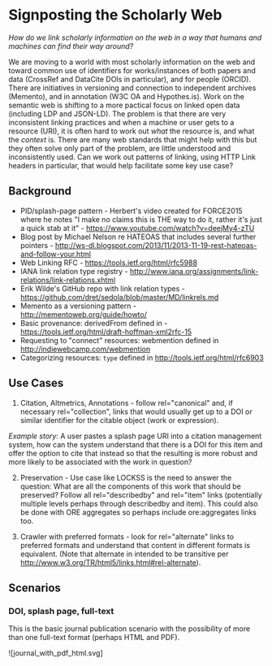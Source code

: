 # Signposting the Scholarly Web

_How do we link scholarly information on the web in a way that humans and machines can find their way around?_

We are moving to a world with most scholarly information on the web and toward common use of identifiers for works/instances of both papers and data (CrossRef and DataCite DOIs in particular), and for people (ORCID). There are initiatives in versioning and connection to independent archives (Memento), and in annotation (W3C OA and Hypothes.is). Work on the semantic web is shifting to a more pactical focus on linked open data (including LDP and JSON-LD). The problem is that there are very inconsistent linking practices and when a machine or user gets to a resource (URI), it is often hard to work out _what_ the resource is, and what the _context_ is. There are many web standards that might help with this but they often solve only part of the problem, are little understood and inconsistently used. Can we work out patterns of linking, using HTTP Link headers in particular, that would help facilitate some key use case?

## Background

  * PID/splash-page pattern - Herbert's video created for FORCE2015 where he notes "I make no claims this is THE way to do it, rather it's just a quick stab at it" - <https://www.youtube.com/watch?v=deejMy4-zTU>
  * Blog post by Michael Nelson re HATEOAS that includes several further pointers - <http://ws-dl.blogspot.com/2013/11/2013-11-19-rest-hateoas-and-follow-your.html>
  * Web Linking RFC - <https://tools.ietf.org/html/rfc5988>
  * IANA link relation type registry - <http://www.iana.org/assignments/link-relations/link-relations.xhtml>
  * Erik Wilde's GitHub repo with link relation types - <https://github.com/dret/sedola/blob/master/MD/linkrels.md>
  * Memento as a versioning pattern - <http://mementoweb.org/guide/howto/>
  * Basic provenance: derivedFrom defined in - <https://tools.ietf.org/html/draft-hoffman-xml2rfc-15>
  * Requesting to "connect" resources: webmention defined in <http://indiewebcamp.com/webmention>
  * Categorizing resources: `type` defined in <http://tools.ietf.org/html/rfc6903>

## Use Cases

1. Citation, Altmetrics, Annotations - follow rel="canonical" and, if necessary rel="collection", links that would usually get up to a DOI or similar identifier for the citable object (work or expression).

*Example story:* A user pastes a splash page URI into a citation management system, how can the system understand that there is a DOI for this item and offer the option to cite that instead so that the resulting is more robust and more likely to be associated with the work in question?

2. Preservation - Use case like LOCKSS is the need to answer the question: What are all the components of this work that should be preserved? Follow all rel="describedby" and rel="item" links (potentially multiple levels perhaps through describedby and item). This could also be done with ORE aggregates so perhaps include ore:aggregates links too.

3. Crawler with preferred formats - look for rel="alternate" links to preferred formats and understand that content in different formats is equivalent. (Note that alternate in intended to be transitive per <http://www.w3.org/TR/html5/links.html#rel-alternate>).

## Scenarios

### DOI, splash page, full-text

This is the basic journal publication scenario with the possibility of more than one full-text format (perhaps HTML and PDF).

![journal_with_pdf_html.svg]

### 


